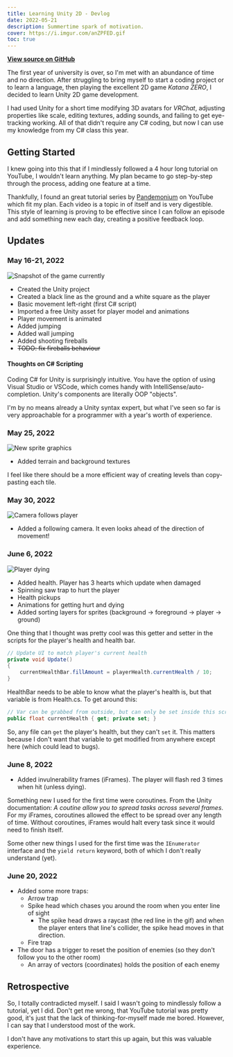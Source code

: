 ```yaml
---
title: Learning Unity 2D - Devlog
date: 2022-05-21
description: Summertime spark of motivation.
cover: https://i.imgur.com/anZPFED.gif
toc: true
---
```


**[View source on GitHub](https://github.com/DreStation/unity-basic-2d-platformer)**

The first year of university is over, so I'm met with an abundance of time and no direction. After struggling to bring myself to start a coding project or to learn a language, then playing the excellent 2D game _Katana ZERO_, I decided to learn Unity 2D game development.

I had used Unity for a short time modifying 3D avatars for _VRChat_, adjusting properties like scale, editing textures, adding sounds, and failing to get eye-tracking working. All of that didn't require any C# coding, but now I can use my knowledge from my C# class this year.

## Getting Started

I knew going into this that if I mindlessly followed a 4 hour long tutorial on YouTube, I wouldn't learn anything. My plan became to go step-by-step through the process, adding one feature at a time.

Thankfully, I found an great tutorial series by [Pandemonium](https://www.youtube.com/playlist?list=PLgOEwFbvGm5o8hayFB6skAfa8Z-mw4dPV) on YouTube which fit my plan. Each video is a topic in of itself and is very digestible. This style of learning is proving to be effective since I can follow an episode and add something new each day, creating a positive feedback loop.

## Updates

### May 16-21, 2022

![Snapshot of the game currently](https://i.imgur.com/TEDrj5G.png)

- Created the Unity project
- Created a black line as the ground and a white square as the player
- Basic movement left-right (first C# script)
- Imported a free Unity asset for player model and animations
- Player movement is animated
- Added jumping
- Added wall jumping
- Added shooting fireballs
- ~~TODO: fix fireballs behaviour~~

#### Thoughts on C# Scripting

Coding C# for Unity is surprisingly intuitive. You have the option of using Visual Studio or VSCode, which comes handy with IntelliSense/auto-completion. Unity's components are literally OOP "objects".

I'm by no means already a Unity syntax expert, but what I've seen so far is very approachable for a programmer with a year's worth of experience.

### May 25, 2022

![New sprite graphics](https://i.imgur.com/ftEodPn.png)

- Added terrain and background textures

I feel like there should be a more efficient way of creating levels than copy-pasting each tile.

### May 30, 2022

![Camera follows player](https://i.imgur.com/anZPFED.gif)

- Added a following camera. It even looks ahead of the direction of movement!

### June 6, 2022

![Player dying](https://i.imgur.com/svYPfE5.png)

- Added health. Player has 3 hearts which update when damaged
- Spinning saw trap to hurt the player
- Health pickups
- Animations for getting hurt and dying
- Added sorting layers for sprites (background -> foreground -> player -> ground)

One thing that I thought was pretty cool was this getter and setter in the scripts for the player's health and health bar.

```csharp
// Update UI to match player's current health
private void Update()
{
    currentHealthBar.fillAmount = playerHealth.currentHealth / 10;
}
```

HealthBar needs to be able to know what the player's health is, but that variable is from Health.cs. To get around this:

```csharp
// Var can be grabbed from outside, but can only be set inside this script
public float currentHealth { get; private set; }
```

So, any file can `get` the player's health, but they can't `set` it. This matters because I don't want that variable to get modified from anywhere except here (which could lead to bugs).

### June 8, 2022

- Added invulnerability frames (iFrames). The player will flash red 3 times when hit (unless dying).

Something new I used for the first time were coroutines. From the Unity documentation: _A coutine allow you to spread tasks across several frames_. For my iFrames, coroutines allowed the effect to be spread over any length of time. Without coroutines, iFrames would halt every task since it would need to finish itself.

Some other new things I used for the first time was the `IEnumerator` interface and the `yield return` keyword, both of which I don't really understand (yet).

### June 20, 2022

- Added some more traps:
  - Arrow trap
  - Spike head which chases you around the room when you enter line of sight
    - The spike head draws a raycast (the red line in the gif) and when the player enters that line's collider, the spike head moves in that direction.
  - Fire trap
- The door has a trigger to reset the position of enemies (so they don't follow you to the other room)
  - An array of vectors (coordinates) holds the position of each enemy

## Retrospective

So, I totally contradicted myself. I said I wasn't going to mindlessly follow a tutorial, yet I did. Don't get me wrong, that YouTube tutorial was pretty good, it's just that the lack of thinking-for-myself made me bored. However, I can say that I understood most of the work.

I don't have any motivations to start this up again, but this was valuable experience.
